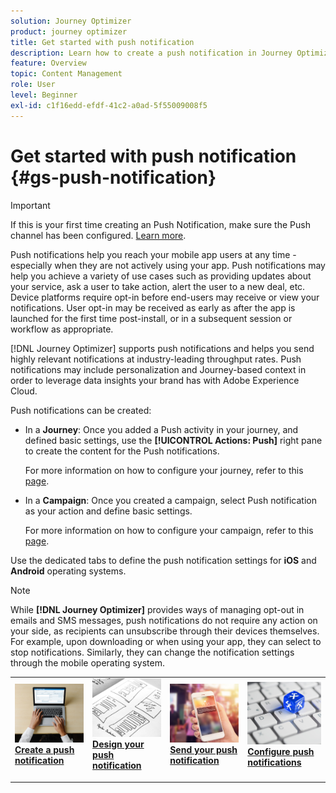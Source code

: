 ```yaml
---
solution: Journey Optimizer
product: journey optimizer
title: Get started with push notification
description: Learn how to create a push notification in Journey Optimizer
feature: Overview
topic: Content Management
role: User
level: Beginner
exl-id: c1f16edd-efdf-41c2-a0ad-5f55009008f5
---
```

# Get started with push notification {#gs-push-notification}

>[!IMPORTANT]
>
>If this is your first time creating an Push Notification, make sure the Push channel has been configured. [Learn more](push-gs.md).

Push notifications help you reach your mobile app users at any time - especially when they are not actively using your app. Push notifications may help you achieve a variety of use cases such as providing updates about your service, ask a user to take action, alert the user to a new deal, etc. Device platforms require opt-in before end-users may receive or view your notifications. User opt-in may be received as early as after the app is launched for the first time post-install, or in a subsequent session or workflow as appropriate. 

[!DNL Journey Optimizer] supports push notifications and helps you send highly relevant notifications at industry-leading throughput rates. Push notifications may include personalization and Journey-based context in order to leverage data insights your brand has with Adobe Experience Cloud.

Push notifications can be created:

* In a **Journey**: Once you added a Push activity in your journey, and defined basic settings, use the **[!UICONTROL Actions: Push]** right pane to create the content for the Push notifications. 

    For more information on how to configure your journey, refer to this [page](../building-journeys/journey-gs.md).

* In a **Campaign**: Once you created a campaign, select Push notification as your action and define basic settings. 

    For more information on how to configure your campaign, refer to this [page](../campaigns/create-campaign.md#configure).

Use the dedicated tabs to define the push notification settings for **iOS** and **Android** operating systems.

>[!NOTE]
>
>While **[!DNL Journey Optimizer]** provides ways of managing opt-out in emails and SMS messages, push notifications do not require any action on your side, as recipients can unsubscribe through their devices themselves. For example, upon downloading or when using your app, they can select to stop notifications. Similarly, they can change the notification settings through the mobile operating system.

<table style="table-layout:fixed"><tr style="border: 0;">
<td>
<a href="create-push.md">
<img alt="Lead" src="../assets/do-not-localize/push-create.jpeg">
</a>
<div><a href="create-push.md"><strong>Create a push notification</strong>
</div>
<p>
</td>
<td>
<a href="design-push.md">
<img alt="Infrequent" src="../assets/do-not-localize/push-design.jpg">
</a>
<div>
<a href="design-push.md"><strong>Design your push notification</strong></a>
</div>
<p></td>
<td>
<a href="send-push.md">
<img alt="Validation" src="../assets/do-not-localize/push-sending.jpg">
</a>
<div>
<a href="send-push.md"><strong>Send your push notification</strong></a>
</div>
<p>
</td>
<td>
<a href="push-gs.md">
<img alt="Validation" src="../assets/do-not-localize/push-config.jpg">
</a>
<div>
<a href="push-gs.md"><strong>Configure push notifications</strong></a>
</div>
<p>
</td>
</tr></table>
